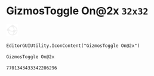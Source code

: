 # GizmosToggle On@2x `32x32`
<img src="/img/GizmosToggle%20On@2x.png" width=32 height=32>

``` CSharp
EditorGUIUtility.IconContent("GizmosToggle On@2x")
```
```
GizmosToggle On@2x
```
```
7701343433342206296
```
